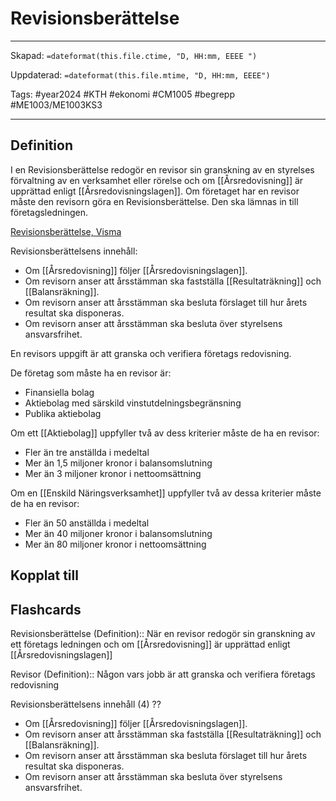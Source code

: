 # Revisionsberättelse

---
Skapad: `=dateformat(this.file.ctime, "D, HH:mm, EEEE ")`

Uppdaterad: `=dateformat(this.file.mtime, "D, HH:mm, EEEE")`

Tags: #year2024 #KTH #ekonomi #CM1005 #begrepp #ME1003/ME1003KS3

---

## Definition

I en Revisionsberättelse redogör en revisor sin granskning av en styrelses förvaltning av en verksamhet eller rörelse och om [[Årsredovisning]] är upprättad enligt [[Årsredovisningslagen]]. Om företaget har en revisor måste den revisorn göra en Revisionsberättelse. Den ska lämnas in till företagsledningen.

[Revisionsberättelse, Visma](https://vismaspcs.se/ekonomiska-termer/vad-ar-revisionsberattelse)

Revisionsberättelsens innehåll:

- Om [[Årsredovisning]] följer [[Årsredovisningslagen]].
- Om revisorn anser att årsstämman ska fastställa [[Resultaträkning]] och [[Balansräkning]].
- Om revisorn anser att årsstämman ska besluta förslaget till hur årets resultat ska disponeras.
- Om revisorn anser att årsstämman ska besluta över styrelsens ansvarsfrihet.

En revisors uppgift är att granska och verifiera företags redovisning.

De företag som måste ha en revisor är:

- Finansiella bolag
- Aktiebolag med särskild vinstutdelningsbegränsning
- Publika aktiebolag

Om ett [[Aktiebolag]] uppfyller två av dess kriterier måste de ha en revisor:

- Fler än tre anställda i medeltal
- Mer än 1,5 miljoner kronor i balansomslutning
- Mer än 3 miljoner kronor i nettoomsättning

Om en [[Enskild Näringsverksamhet]] uppfyller två av dessa kriterier måste de ha en revisor:

- Fler än 50 anställda i medeltal
- Mer än 40 miljoner kronor i balansomslutning
- Mer än 80 miljoner kronor i nettoomsättning

## Kopplat till

## Flashcards

Revisionsberättelse (Definition):: När en revisor redogör sin granskning av ett företags ledningen och om [[Årsredovisning]] är upprättad enligt [[Årsredovisningslagen]]
<!--SR:!2024-03-29,24,274!2024-03-19,14,292-->

Revisor (Definition):: Någon vars jobb är att granska och verifiera företags redovisning
<!--SR:!2024-03-16,29,270!2024-03-22,17,292-->

Revisionsberättelsens innehåll (4)
??
- Om [[Årsredovisning]] följer [[Årsredovisningslagen]].
- Om revisorn anser att årsstämman ska fastställa [[Resultaträkning]] och [[Balansräkning]].
- Om revisorn anser att årsstämman ska besluta förslaget till hur årets resultat ska disponeras.
- Om revisorn anser att årsstämman ska besluta över styrelsens ansvarsfrihet.
<!--SR:!2024-03-14,19,218!2024-04-06,32,276-->
